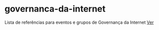 # governanca-da-internet
Lista de referências para eventos e grupos de Governança da Internet
 [Ver](../master/referencias.md) 
